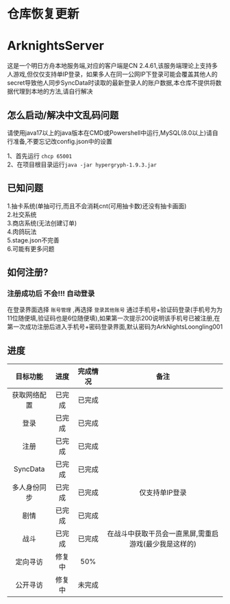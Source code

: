 # 仓库恢复更新
# ArknightsServer
这是一个明日方舟本地服务端,对应的客户端是CN 2.4.61,该服务端理论上支持多人游戏,但仅仅支持单IP登录，如果多人在同一公网IP下登录可能会覆盖其他人的secret导致他人同步SyncData时读取的最新登录人的账户数据,本仓库不提供将数据代理到本地的方法,请自行解决  
## 怎么启动/解决中文乱码问题
请使用java17以上的java版本在CMD或Powershell中运行,MySQL(8.0以上)请自行准备,不要忘记改config.json中的设置

1、首先运行 `chcp 65001`  
2、在项目根目录运行`java -jar hypergryph-1.9.3.jar`

## 已知问题
 
1.抽卡系统(单抽可行,而且不会消耗cnt(可用抽卡数)还没有抽卡画面)  
2.社交系统  
3.商店系统(无法创建订单)  
4.肉鸽玩法  
5.stage.json不完善  
6.可能有更多问题

## 如何注册?
### 注册成功后 不会!!! 自动登录

在登录界面选择 `账号管理` ,再选择 `登录其他账号` 通过手机号+验证码登录(手机号为为11位随便填,验证码也是6位随便填),如果第一次提示200说明该手机号已被注册,在第一次成功注册后进入手机号+密码登录界面,默认密码为ArkNightsLoongling001

## 进度
|   目标功能  | 进度  | 完成情况 | 备注 |
|:-------:|:---:|:----:|:---:|
|  获取网络配置 | 已完成 | 已完成  |  |
|    登录   | 已完成 | 已完成  |  |
|    注册   | 已完成 | 已完成  |  |
| SyncData | 已完成 | 已完成  |  |
|  多人身份同步 | 已完成 | 已完成  | 仅支持单IP登录 |
|    剧情   | 已完成 | 已完成  |  |
|    战斗   | 已完成 | 已完成  | 在战斗中获取干员会一直黑屏,需重启游戏(最少我是这样的) |
|   定向寻访  | 修复中 | 50%  |  |
|  公开寻访   | 修复中 | 未完成  |  |
